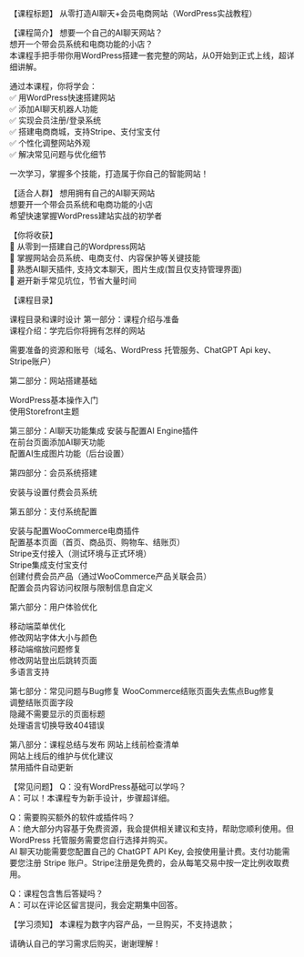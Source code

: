 

【课程标题】
从零打造AI聊天+会员电商网站（WordPress实战教程）


【课程简介】
想要一个自己的AI聊天网站？  
想开一个带会员系统和电商功能的小店？  
本课程手把手带你用WordPress搭建一套完整的网站，从0开始到正式上线，超详细讲解。  

通过本课程，你将学会：  
✅ 用WordPress快速搭建网站  
✅ 添加AI聊天机器人功能  
✅ 实现会员注册/登录系统  
✅ 搭建电商商城，支持Stripe、支付宝支付  
✅ 个性化调整网站外观  
✅ 解决常见问题与优化细节  

一次学习，掌握多个技能，打造属于你自己的智能网站！

【适合人群】
想用拥有自己的AI聊天网站  
想要开一个带会员系统和电商功能的小店  
希望快速掌握WordPress建站实战的初学者  

【你将收获】  
🌟 从零到一搭建自己的Wordpress网站  
🌟 掌握网站会员系统、电商支付、内容保护等关键技能  
🌟 熟悉AI聊天插件, 支持文本聊天，图片生成(暂且仅支持管理界面)  
🌟 避开新手常见坑位，节省大量时间  

【课程目录】

课程目录和课时设计
第一部分：课程介绍与准备  
课程介绍：学完后你将拥有怎样的网站

需要准备的资源和账号（域名、WordPress 托管服务、ChatGPT Api key、Stripe账户）

第二部分：网站搭建基础

WordPress基本操作入门  
使用Storefront主题

第三部分：AI聊天功能集成
安装与配置AI Engine插件  
在前台页面添加AI聊天功能  
配置AI生成图片功能（后台设置）  

第四部分：会员系统搭建

安装与设置付费会员系统

第五部分：支付系统配置

安装与配置WooCommerce电商插件  
配置基本页面（首页、商品页、购物车、结账页）  
Stripe支付接入（测试环境与正式环境）  
Stripe集成支付宝支付  
创建付费会员产品（通过WooCommerce产品关联会员）  
配置会员内容访问权限与限制信息自定义  


第六部分：用户体验优化

移动端菜单优化  
修改网站字体大小与颜色  
移动端缩放问题修复  
修改网站登出后跳转页面  
多语言支持  

第七部分：常见问题与Bug修复
WooCommerce结账页面失去焦点Bug修复  
调整结账页面字段  
隐藏不需要显示的页面标题  
处理语言切换导致404错误  

第八部分：课程总结与发布
网站上线前检查清单  
网站上线后的维护与优化建议  
禁用插件自动更新  


【常见问题】
Q：没有WordPress基础可以学吗？  
A：可以！本课程专为新手设计，步骤超详细。

Q：需要购买额外的软件或插件吗？  
A：绝大部分内容基于免费资源，我会提供相关建议和支持，帮助您顺利使用。但 WordPress 托管服务需要您自行选择并购买。  
AI 聊天功能需要您配置自己的 ChatGPT API Key, 会按使用量计费。支付功能需要您注册 Stripe 账户。Stripe注册是免费的，会从每笔交易中按一定比例收取费用。  

Q：课程包含售后答疑吗？  
A：可以在评论区留言提问，我会定期集中回答。

【学习须知】
本课程为数字内容产品，一旦购买，不支持退款；

请确认自己的学习需求后购买，谢谢理解！

